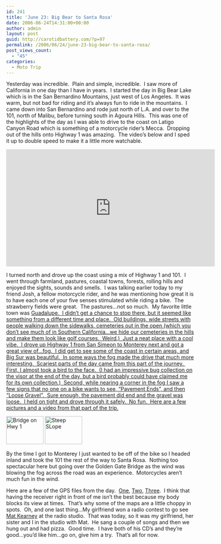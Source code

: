 ```yaml
---
id: 241
title: 'June 23: Big Bear to Santa Rosa'
date: 2006-06-24T14:31:00+00:00
author: admin
layout: post
guid: http://carotidbattery.com/?p=97
permalink: /2006/06/24/june-23-big-bear-to-santa-rosa/
post_views_count:
  - "45"
categories:
  - Moto Trip
---
```

Yesterday was incredible.  Plain and simple, incredible.  I saw more of California in one day than I have in years.  I started the day in Big Bear Lake which is in the San Bernardino Mountains, just west of Los Angeles.  It was warm, but not bad for riding and it&#8217;s always fun to ride in the mountains.  I came down into San Bernardino and rode just north of L.A. and over to the 101, north of Malibu, before turning south in Agoura Hills.  This was one of the highlights of the day as I was able to drive to the coast on Latigo Canyon Road which is something of a motorcycle rider&#8217;s Mecca.  Dropping out of the hills onto Highway 1 was amazing.  The video&#8217;s below and I sped it up to double speed to make it a little more watchable.

<iframe width="560" height="315" src="https://www.youtube.com/embed/GZBBPiyqzDQ" frameborder="0" allow="accelerometer; autoplay; encrypted-media; gyroscope; picture-in-picture" allowfullscreen></iframe>

I turned north and drove up the coast using a mix of Highway 1 and 101.  I went through farmland, pastures, coastal towns, forests, rolling hills and enjoyed the sights, sounds and smells.  I was talking earlier today to my friend Josh, a fellow motorcycle rider, and he was mentioning how great it is to have each one of your five senses stimulated while riding a bike.  The strawberry fields were great.  The pastures&#8230;not so much.  My favorite little town was <a href="http://www.ci.guadalupe.ca.us/visitor.html" target="_blank"><u>Guadalupe</u>.  I didn&#8217;t get a chance to stop there, but it seemed like something from a different time and place.  Old buildings, wide streets with people walking down the sidewalks, cemeteries out in the open (which you don&#8217;t see much of in Southern California&#8230;we hide our cemeteries in the hills and make them look like golf courses.  Weird.)  Just a neat place with a cool vibe.  I drove up Highway 1 from San Simeon to Monterey next and got a great view of&#8230;fog.  I did get to see some of the coast in certain areas, and Big Sur was beautiful.  In some ways the fog made the drive that much more interesting.  Scariest parts of the day came from this part of the journey.  First, I almost took a bird to the face.  (I had an impressive bug collection on the visor at the end of the day, but a bird probably could have claimed me for its own collection.)  Second, while nearing a corner in the fog I saw a few signs that no one on a bike wants to see, &#8220;Pavement Ends&#8221;, and then &#8220;Loose Gravel&#8221;.  Sure enough, the pavement did end and the gravel was loose.  I held on tight and drove through it safely.  No fun.  Here are a few pictures and a video from that part of the trip.
  
<a title="Photo Sharing" href="http://www.flickr.co<br />m/photos/64293054@N00/173660720/"><img class="aligncenter" src="http://static.flickr.com/74/173660720_c3bd5ef7fe_t.jpg" alt="Bridge on Hwy 1" width="100" height="75" /></a> <a title="Photo Sharing" href="http://www.flickr.com/photos/64293054@N00/173660721/"><img class="aligncenter" src="http://static.flickr.com/61/173660721_adc9da7b38_t.jpg" alt="Steep SLope" width="100" height="75" /></a>

By the time I got to Monterey I just wanted to be off of the bike so I headed inland and took the 101 the rest of the way to Santa Rosa.  Nothing too spectacular here but going over the Golden Gate Bridge as the wind was blowing the fog across the road was an experience.  Motorcycles aren&#8217;t much fun in the wind.

Here are a few of the GPS files from the day.  <a href="http://carotidbattery.com/uploads/gpstracks/23jun06.htm">One</a>, <a href="http://carotidbattery.com/uploads/gpstracks/23jun06pt2.htm">Two</a>, <a href="http://carotidbattery.com/uploads/gpstracks/23jun06pt3.htm">Three</a>.  I think that having the receiver right in front of me isn&#8217;t the best because my body blocks its view at times.  That&#8217;s why some of the maps are a little choppy in spots.  Oh, and one last thing&#8230;My girlfriend won a radio contest to go see <a href="http://www.matkearney.com/" target="_blank"><u>Mat Kearney</u></span></a> at the radio studio.  That was today, so it was my girlfriend, her sister and I in the studio with Mat.  He sang a couple of songs and then we hung out and had pizza.  Good time.  I have both of his CD&#8217;s and they&#8217;re good&#8230;you&#8217;d like him&#8230;go on, give him a try.  That&#8217;s all for now.
